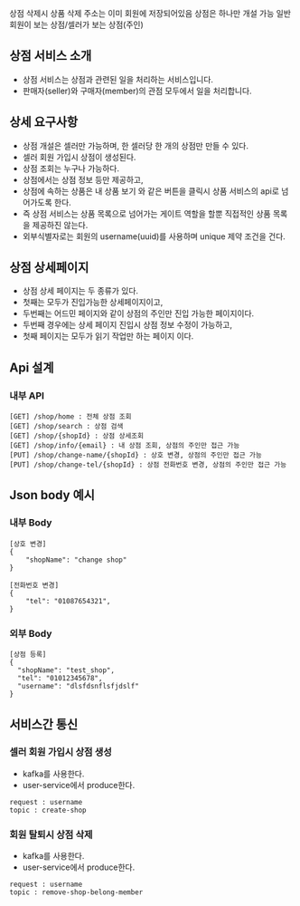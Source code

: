 상점 삭제시 상품 삭제
주소는 이미 회원에 저장되어있음
상점은 하나만 개설 가능
일반 회원이 보는 상점/셀러가 보는 상점(주인)

## 상점 서비스 소개
* 상점 서비스는 상점과 관련된 일을 처리하는 서비스입니다.
* 판매자(seller)와 구매자(member)의 관점 모두에서 일을 처리합니다.

## 상세 요구사항
* 상점 개설은 셀러만 가능하며, 한 셀러당 한 개의 상점만 만들 수 있다.
* 셀러 회원 가입시 상점이 생성된다.
* 상점 조회는 누구나 가능하다.
* 상점에서는 상점 정보 등만 제공하고,
* 상점에 속하는 상품은 내 상품 보기 와 같은 버튼을 클릭시 상품 서비스의 api로 넘어가도록 한다.
* 즉 상점 서비스는 상품 목록으로 넘어가는 게이트 역할을 할뿐 직접적인 상품 목록을 제공하진 않는다.
* 외부식별자로는 회원의 username(uuid)를 사용하며 unique 제약 조건을 건다.

## 상점 상세페이지
* 상점 상세 페이지는 두 종류가 있다.
* 첫째는 모두가 진입가능한 상세페이지이고,
* 두번째는 어드민 페이지와 같이 상점의 주인만 진입 가능한 페이지이다.
* 두번째 경우에는 상세 페이지 진입시 상점 정보 수정이 가능하고,
* 첫째 페이지는 모두가 읽기 작업만 하는 페이지 이다.

## Api 설계
### 내부 API
```
[GET] /shop/home : 전체 상점 조회
[GET] /shop/search : 상점 검색
[GET] /shop/{shopId} : 상점 상세조회
[GET] /shop/info/{email} : 내 상점 조회, 상점의 주인만 접근 가능
[PUT] /shop/change-name/{shopId} : 상호 변경, 상점의 주인만 접근 가능
[PUT] /shop/change-tel/{shopId} : 상점 전화번호 변경, 상점의 주인만 접근 가능
```

## Json body 예시
### 내부 Body
```
[상호 변경]
{
    "shopName": "change shop"
}

[전화번호 변경]
{
    "tel": "01087654321",
}
```
### 외부 Body
```
[상점 등록]
{
  "shopName": "test_shop",
  "tel": "01012345678",
  "username": "dlsfdsnflsfjdslf"
}
```

## 서비스간 통신
### 셀러 회원 가입시 상점 생성
* kafka를 사용한다.
* user-service에서 produce한다.
```
request : username
topic : create-shop
```
### 회원 탈퇴시 상점 삭제
* kafka를 사용한다.
* user-service에서 produce한다.
```
request : username
topic : remove-shop-belong-member
```